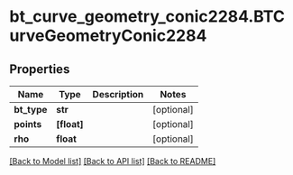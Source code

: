# bt_curve_geometry_conic2284.BTCurveGeometryConic2284

## Properties
Name | Type | Description | Notes
------------ | ------------- | ------------- | -------------
**bt_type** | **str** |  | [optional] 
**points** | **[float]** |  | [optional] 
**rho** | **float** |  | [optional] 

[[Back to Model list]](../README.md#documentation-for-models) [[Back to API list]](../README.md#documentation-for-api-endpoints) [[Back to README]](../README.md)


